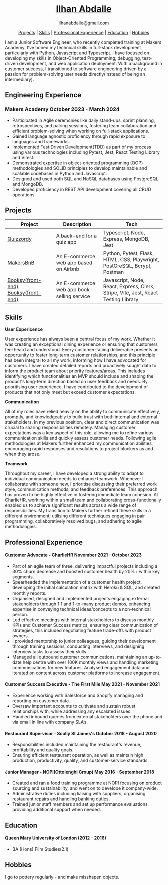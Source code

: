 # <div align="center"> [Ilhan Abdalle](https://www.linkedin.com/in/ilhan-a-13bba8170/) </div>
<div align="center">

ilhanabdalle@gmail.com 
   
[Projects](#Projects) |
[Skills](#Skills) |
[Professional Experience](#Professional-experience) |
[Education](#Education) |
[Hobbies](#Hobbies)
</div>


I am a Junior Software Engineer, who recently completed training at Makers Academy. I've honed my technical skills in full-stack development particularly with Python, Javascript and Typescript. I have focused on developing my skills in Object-Oriented Programming, debugging, test-driven development, and web application deployment. With a background in customer success, I transitioned to software engineering driven by a passion for problem-solving user needs directly(instead of being an intermediary). 

## Engineering Experience

### Makers Academy                 	                                October 2023 - March 2024

* Participated in Agile ceremonies like daily stand-ups, sprint planning, retrospectives, and pairing sessions, fostering team collaboration and efficient problem-solving when working on full-stack applications.
* Gained language agnostic proficiency through rapid exposure to languages and frameworks.
* Implemented Test Driven Development(TDD) as part of my process using various technologies including Pytest, Jest, React Testing Library and Vitest. 
* Demonstrated expertise in object-oriented programming (OOP) methodologies and SOLID principles to develop maintainable and scalable codebases in Python and Javascript.
* Designed and used both SQL and NoSQL databases using PostgreSQL and MongoDB.
* Developed proficiency in REST API development covering all CRUD operations. 


## Projects
| Project | Description | Tech |
|----------|----------|----------|
| <a href="https://github.com/Illy-hans/Quizzordy"> Quizzordy </a>|  A back-end for a quiz app | Typescript, Node, Express, MongoDB, Jest |
| <a href="https://github.com/Illy-hans/MakerBnb"> MakersBnB </a> | An E-commerce web app based on Airbnb | Python, Pytest, Flask, HTML, CSS, Playwright, PostGreSQL, Bcrypt, Postman|
| <a href="https://github.com/Illy-hans/Booksy-backend"> Booksy(front-end) </a> <a href="https://github.com/Illy-hans/Booksy-frontend"> Booksy(front-end) </a>| An E-commerce web app book selling service | Javascript, Node, React, Express, Clerk, Stripe, Vite, Jest, React Testing Library |


## Skills

**User Expericence**

User experience has always been a central focus of my work. Whether it was creating an exceptional dining experience or ensuring that customers feel heard and understood. Every customer-facing deliverable presents an opportunity to foster long-term customer relationships, and this principle has been integral to all my work, informing how I have advocated for customers. I have created detailed reports and proactively sought data to inform the product team about priority features/areas. This includes identifying which functionalities an MVP should include and shaping the product's long-term direction based on user feedback and needs. By prioritising user experience, I have contributed to the development of products that not only meet but exceed customer expectations.


**Communication**

All of my roles have relied heavily on the ability to communicate effectively, promptly, and knowledgeably to build trust with both internal and external stakeholders. In my previous position, clear and direct communication was crucial to sharing responsibilities remotely. Managing customer expectations was a key aspect of this role, allowing me to refine various communication skills and quickly assess customer needs. Following agile methodologies at Makers further enhanced my communication abilities, encouraging rapid responses and resolutions to project blockers as and when they arose. 

**Teamwork**

Throughout my career, I have developed a strong ability to adapt to individual communication needs to enhance teamwork. Whenever I collaborate with someone new, I prioritise discussing their preferred work style, communication methods, and feedback preferences. This approach has proven to be highly effective in fostering immediate team cohesion. At CharlieHR, working within a small team and collaborating cross-functionally enabled us to achieve significant results across a wide range of responsibilities. My transition to Makers further refined these skills in a different environment; utilising different techniques engaging in pair programming, collaboratively resolved bugs, and adhering to agile methodologies. 


## Professional Experience
#### Customer Advocate - CharlieHR	        November 2021 - October 2023

* Part of an agile team of three, delivering impactful projects including a 30% churn decrease and boosted customer health by 20%+ within key segments.
* Spearheaded the implementation of a customer health project, developing the initial calculation matrix with Heroku & SQL, and created monthly reports. 
* Organised, designed and implemented projects engaging external stakeholders through 1:1 and 1-to-many product demos, enhancing expertise in conveying technical ideas/concepts to a non-technical person.
* Led effective meetings with internal stakeholders to discuss monthly KPIs and Customer Success metrics, ensuring clear communication of strategies, this included negotiating feature trade-offs with product owners. 
* I provided mentorship to junior colleagues, guiding their development through training sessions, conducting interviews, and designing interview tasks to assess their skills.
* Managed all outbound customer communications, maintaining an up-to-date help centre with over 100K monthly views and handling marketing communications for new features. Analysed engagement data and iterated on content across customer platforms to increase engagement. 

#### Customer Success Executive - The First Mile            May 2021 - November 2021

* Experience working with Salesforce and Shopify managing and reporting on customer data. 
* Oversaw important accounts to cultivate and sustain robust relationships with, while addressing any escalated issues.
* Handled inbound queries from external stakeholders over the phone and via email in line with company SLA’s. 

#### Restaurant Supervisor - Scully St James's          October 2018 - August 2020

* Responsibilities included maintaining the restaurant's revenue, profitability and quality goals. 
* Ensuring efficient restaurant operation, as well as maintain high production, productivity, quality, and customer-service standards.

#### Junior Manager - NOPI(Ottolenghi Group)           May 2016 - September 2018

* Created and ran a food training programme at NOPI focusing on product sourcing and sustainability, and went on to develope it company-wide.
* Administrative duties including liaising with suppliers, organising restaurant repairs and handling banking duties.
* Trained junior staff members and set up performance evaluations, providing additional support when needed. 


## Education  

#### Queen Mary University of London	                             (2012 – 2016)

* BA (Hons) Film Studies(2.1)


## Hobbies

I go to pottery regularly - and make misshapen objects.